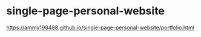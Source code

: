 # single-page-personal-website
https://ammy198488.github.io/single-page-personal-website/portfolio.html 
